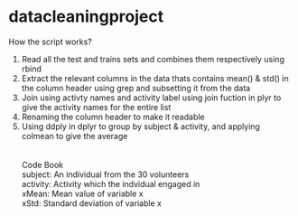# datacleaningproject
How the script works? <br />
1. Read all the test and trains sets and combines them respectively using rbind <br />
2. Extract the relevant columns in the data thats contains mean() & std() in the column header using grep and subsetting it from the data <br />
3. Join using activty names and activity label using join fuction in plyr to give the activity names for the entire list <br />
4. Renaming the column header to make it readable <br />
5. Using ddply in dplyr to group by subject & activity, and applying colmean to give the average <br />
<br /><br />
Code Book <br />
subject: An individual from the 30 volunteers <br />
activity: Activity which the indvidual engaged in <br />
xMean: Mean value of variable x <br />
xStd: Standard deviation of variable x <br />
